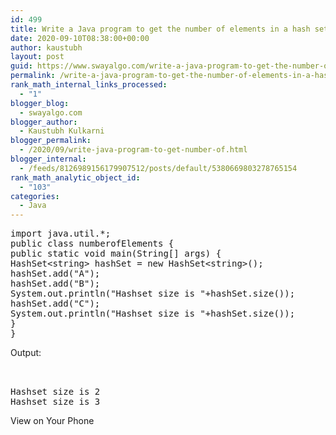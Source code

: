 ```yaml
---
id: 499
title: Write a Java program to get the number of elements in a hash set.
date: 2020-09-10T08:38:00+00:00
author: kaustubh
layout: post
guid: https://www.swayalgo.com/write-a-java-program-to-get-the-number-of-elements-in-a-hash-set/
permalink: /write-a-java-program-to-get-the-number-of-elements-in-a-hash-set/
rank_math_internal_links_processed:
  - "1"
blogger_blog:
  - swayalgo.com
blogger_author:
  - Kaustubh Kulkarni
blogger_permalink:
  - /2020/09/write-java-program-to-get-number-of.html
blogger_internal:
  - /feeds/8126989156179907512/posts/default/5380669803278765154
rank_math_analytic_object_id:
  - "103"
categories:
  - Java
---
```

<pre>import java.util.*;<br />public class numberofElements {<br />public static void main(String[] args) {<br />HashSet&lt;string> hashSet = new HashSet&lt;string>();<br />hashSet.add("A");<br />hashSet.add("B");<br />System.out.println("Hashset size is "+hashSet.size());<br />hashSet.add("C");<br />System.out.println("Hashset size is "+hashSet.size());<br />}<br />}</pre>

Output: 

<pre><br /><br />Hashset size is 2<br />Hashset size is 3<br /></pre>

View on Your Phone